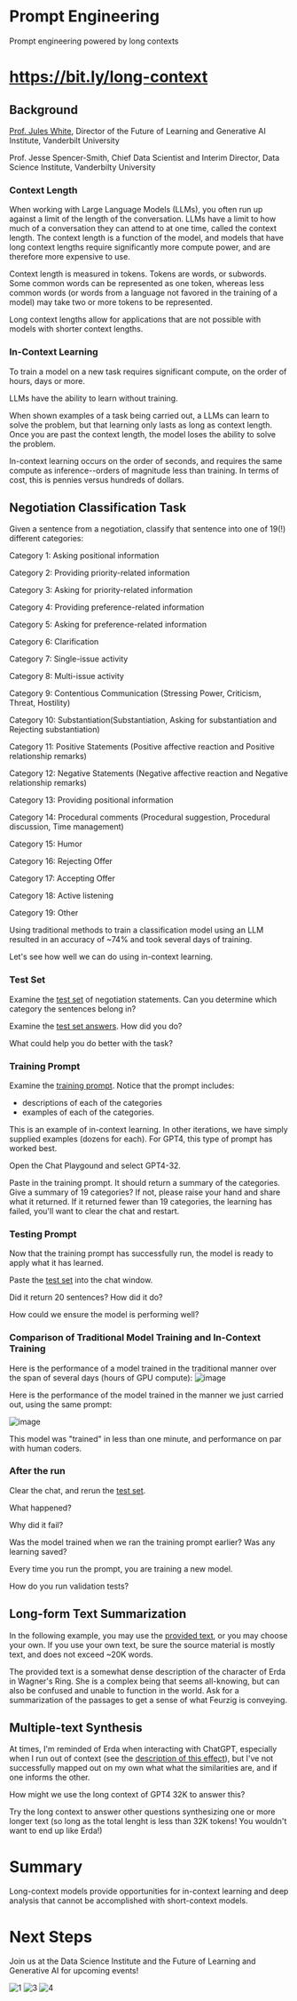 # Prompt Engineering
Prompt engineering powered by long contexts

# https://bit.ly/long-context

## Background

[Prof. Jules White](https://www.coursera.org/instructor/juleswhite), Director of the Future of Learning and Generative AI Institute, Vanderbilt University

Prof. Jesse Spencer-Smith, Chief Data Scientist and Interim Director, Data Science Institute, Vanderbilty University



### Context Length

When working with Large Language Models (LLMs), you often run up against a limit of the length of the conversation. LLMs have a limit to how much of a conversation they can attend to at one time, called the context length. The context length is a function of the model, and models that have long context lengths require significantly more compute power, and are therefore more expensive to use. 

Context length is measured in tokens. Tokens are words, or subwords. Some common words can be represented as one token, whereas less common words (or words from a language not favored in the training of a model) may take two or more tokens to be represented. 

Long context lengths allow for applications that are not possible with models with shorter context lengths. 

### In-Context Learning

To train a model on a new task requires significant compute, on the order of hours, days or more. 

LLMs have the ability to learn without training.

When shown examples of a task being carried out, a LLMs can learn to solve the problem, but that learning only lasts as long as context length. Once you are past the context length, the model loses the ability to solve the problem.

In-context learning occurs on the order of seconds, and requires the same compute as inference--orders of magnitude less than training. In terms of cost, this is pennies versus hundreds of dollars. 

## Negotiation Classification Task

Given a sentence from a negotiation, classify that sentence into one of 19(!) different categories:

Category 1: Asking positional information

Category 2: Providing priority-related information

Category 3: Asking for priority-related information

Category 4: Providing preference-related information

Category 5: Asking for preference-related information

Category 6: Clarification

Category 7: Single-issue activity

Category 8: Multi-issue activity

Category 9: Contentious Communication (Stressing Power, Criticism, Threat, Hostility)

Category 10: Substantiation(Substantiation, Asking for substantiation and Rejecting substantiation)

Category 11: Positive Statements (Positive affective reaction and Positive relationship remarks)

Category 12: Negative Statements (Negative affective reaction and Negative relationship remarks)

Category 13: Providing positional information

Category 14: Procedural comments (Procedural suggestion, Procedural discussion, Time management)

Category 15: Humor

Category 16: Rejecting Offer

Category 17: Accepting Offer

Category 18: Active listening

Category 19: Other

Using traditional methods to train a classification model using an LLM resulted in an accuracy of ~74% and took several days of training. 

Let's see how well we can do using in-context learning.

### Test Set

Examine the [test set](negotiation-testing-prompt) of negotiation statements. Can you determine which category the sentences belong in?

Examine the [test set answers](negotiation-testing-prompt-answers). How did you do?

What could help you do better with the task?

### Training Prompt

Examine the [training prompt](negotiation-training-prompt). Notice that the prompt includes:
- descriptions of each of the categories
- examples of each of the categories.

This is an example of in-context learning. In other iterations, we have simply supplied examples (dozens for each). For GPT4, this type of prompt has worked best. 

Open the Chat Playgound and select GPT4-32.

Paste in the training prompt. It should return a summary of the categories. Give a summary of 19 categories? If not, please raise your hand and share what it returned. If it returned fewer than 19 categories, the learning has failed, you'll want to clear the chat and restart. 

### Testing Prompt

Now that the training prompt has successfully run, the model is ready to apply what it has learned. 

Paste the [test set](negotiation-testing-prompt) into the chat window. 

Did it return 20 sentences? How did it do?

How could we ensure the model is performing well?

### Comparison of Traditional Model Training and In-Context Training

Here is the performance of a model trained in the traditional manner over the span of several days (hours of GPU compute):
![image](https://github.com/vanderbilt-data-science/prompt-eng-long-context/assets/5521243/7e2e97af-19da-43cb-8db2-c076ea6e150d)


Here is the performance of the model trained in the manner we just carried out, using the same prompt:

![image](https://github.com/vanderbilt-data-science/prompt-eng-long-context/assets/5521243/f50f02fd-648c-4a1d-9f6e-f398301ece59)

This model was "trained" in less than one minute, and performance on par with human coders.

### After the run

Clear the chat, and rerun the [test set](negotiation-testing-prompt). 

What happened?

Why did it fail?

Was the model trained when we ran the training prompt earlier? Was any learning saved?

Every time you run the prompt, you are training a new model.

How do you run validation tests?




## Long-form Text Summarization

In the following example, you may use the [provided text](erda-muse-feurzig), or you may choose your own. If you use your own text, be sure the source material is mostly text, and does not exceed ~20K words. 

The provided text is a somewhat dense description of the character of Erda in Wagner's Ring. She is a complex being that seems all-knowing, but can also be confused and unable to function in the world. Ask for a summarization of the passages to get a sense of what Feurzig is conveying.


## Multiple-text Synthesis

At times, I'm reminded of Erda when interacting with ChatGPT, especially when I run out of context (see the [description of this effect](beyond-context-effect)), but I've not successfully mapped out on my own what what the similarities are, and if one informs the other. 

How might we use the long context of GPT4 32K to answer this?

Try the long context to answer other questions synthesizing one or more longer text (so long as the total lenght is less than 32K tokens! You wouldn't want to end up like Erda!)

# Summary

Long-context models provide opportunities for in-context learning and deep analysis that cannot be accomplished with short-context models. 

# Next Steps

Join us at the Data Science Institute and the Future of Learning and Generative AI for upcoming events!

![1](https://github.com/vanderbilt-data-science/prompt-eng-long-context/assets/5521243/48e0eac3-ef63-4e83-8e6d-777d3760d398)
![3](https://github.com/vanderbilt-data-science/prompt-eng-long-context/assets/5521243/081d7d18-9275-4ead-8d2d-5ac2850020fd)
![4](https://github.com/vanderbilt-data-science/prompt-eng-long-context/assets/5521243/1f582587-f99a-45dc-9e90-ee2c7d66525c)


